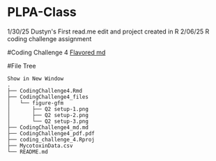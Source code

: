 # PLPA-Class
1/30/25 Dustyn's First read.me edit and project created in R
2/06/25 R coding challenge assignment

#Coding Challenge 4
[Flavored md](CodingChallenge4_md.md)

#File Tree
```
Show in New Window
.
├── CodingChallenge4.Rmd
├── CodingChallenge4_files
│   └── figure-gfm
│       ├── Q2 setup-1.png
│       ├── Q2 setup-2.png
│       └── Q2 setup-3.png
├── CodingChallenge4_md.md
├── CodingChallenge4_pdf.pdf
├── coding_challenge_4.Rproj
├── MycotoxinData.csv
└── README.md
```
